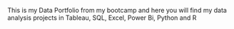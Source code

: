 This is my Data Portfolio from my bootcamp and here you will find my data analysis projects in
Tableau,
SQL,
Excel,
Power Bi,
Python  and 
R
